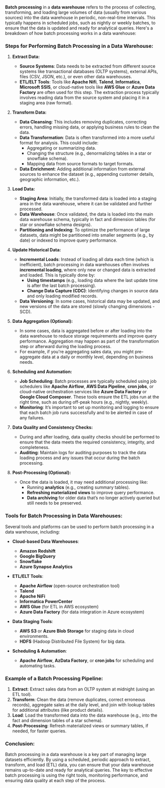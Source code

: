 **Batch processing** in a **data warehouse** refers to the process of collecting, transforming, and loading large volumes of data (usually from various sources) into the data warehouse in periodic, non-real-time intervals. This typically happens in scheduled jobs, such as nightly or weekly batches, to ensure that the data is updated and ready for analytical queries. Here's a breakdown of how batch processing works in a data warehouse:

### Steps for Performing Batch Processing in a Data Warehouse:

1. **Extract Data:**
   - **Source Systems**: Data needs to be extracted from different source systems like transactional databases (OLTP systems), external APIs, files (CSV, JSON, etc.), or even other data warehouses.
   - **ETL/ELT Tools**: Tools like **Apache Nifi**, **Talend**, **Informatica**, **Microsoft SSIS**, or cloud-native tools like **AWS Glue** or **Azure Data Factory** are often used for this step. The extraction process typically involves reading data from the source system and placing it in a staging area (raw format).

2. **Transform Data:**
   - **Data Cleansing**: This includes removing duplicates, correcting errors, handling missing data, or applying business rules to clean the data.
   - **Data Transformation**: Data is often transformed into a more useful format for analysis. This could include:
     - Aggregating or summarizing data.
     - Changing the structure (e.g., denormalizing tables in a star or snowflake schema).
     - Mapping data from source formats to target formats.
   - **Data Enrichment**: Adding additional information from external sources to enhance the dataset (e.g., appending customer details, geographic information, etc.).

3. **Load Data:**
   - **Staging Area**: Initially, the transformed data is loaded into a staging area in the data warehouse, where it can be validated and further processed.
   - **Data Warehouse**: Once validated, the data is loaded into the main data warehouse schema, typically in fact and dimension tables (for star or snowflake schema designs).
   - **Partitioning and Indexing**: To optimize the performance of large datasets, data might be partitioned into smaller segments (e.g., by date) or indexed to improve query performance.

4. **Update Historical Data:**
   - **Incremental Loads**: Instead of loading all data each time (which is inefficient), batch processing in data warehouses often involves **incremental loading**, where only new or changed data is extracted and loaded. This is typically done by:
     - **Using timestamps** (e.g., loading data where the last update time is after the last batch processing).
     - **Change Data Capture (CDC)**: Identifying changes in source data and only loading modified records.
   - **Data Versioning**: In some cases, historical data may be updated, and new versions of the data are stored (slowly changing dimensions - SCD).

5. **Data Aggregation (Optional):**
   - In some cases, data is aggregated before or after loading into the data warehouse to reduce storage requirements and improve query performance. Aggregation may happen as part of the transformation step or afterward during the loading process.
   - For example, if you're aggregating sales data, you might pre-aggregate data at a daily or monthly level, depending on business needs.

6. **Scheduling and Automation:**
   - **Job Scheduling**: Batch processes are typically scheduled using job schedulers like **Apache Airflow**, **AWS Data Pipeline**, **cron jobs**, or cloud-native orchestration services like **Azure Data Factory** or **Google Cloud Composer**. These tools ensure the ETL jobs run at the right time, such as during off-peak hours (e.g., nightly, weekly).
   - **Monitoring**: It’s important to set up monitoring and logging to ensure that each batch job runs successfully and to be alerted in case of any failures.

7. **Data Quality and Consistency Checks:**
   - During and after loading, data quality checks should be performed to ensure that the data meets the required consistency, integrity, and completeness.
   - **Auditing**: Maintain logs for auditing purposes to track the data loading process and any issues that occur during the batch processing.

8. **Post-Processing (Optional):**
   - Once the data is loaded, it may need additional processing like:
     - Running **analytics** (e.g., creating summary tables).
     - **Refreshing materialized views** to improve query performance.
     - **Data archiving** for older data that’s no longer actively queried but still needs to be preserved.

### Tools for Batch Processing in Data Warehouses:
Several tools and platforms can be used to perform batch processing in a data warehouse, including:

- **Cloud-based Data Warehouses**:
  - **Amazon Redshift**
  - **Google BigQuery**
  - **Snowflake**
  - **Azure Synapse Analytics**

- **ETL/ELT Tools**:
  - **Apache Airflow** (open-source orchestration tool)
  - **Talend**
  - **Apache NiFi**
  - **Informatica PowerCenter**
  - **AWS Glue** (for ETL in AWS ecosystem)
  - **Azure Data Factory** (for data integration in Azure ecosystem)
  
- **Data Staging Tools**:
  - **AWS S3** or **Azure Blob Storage** for staging data in cloud environments.
  - **HDFS** (Hadoop Distributed File System) for big data.

- **Scheduling & Automation**:
  - **Apache Airflow**, **AzData Factory**, or **cron jobs** for scheduling and automating tasks.

### Example of a Batch Processing Pipeline:

1. **Extract**: Extract sales data from an OLTP system at midnight (using an ETL tool).
2. **Transform**: Clean the data (remove duplicates, correct erroneous records), aggregate sales at the daily level, and join with lookup tables for additional attributes (like product details).
3. **Load**: Load the transformed data into the data warehouse (e.g., into the fact and dimension tables of a star schema).
4. **Post-Processing**: Refresh materialized views or summary tables, if needed, for faster queries.

### Conclusion:
Batch processing in a data warehouse is a key part of managing large datasets efficiently. By using a scheduled, periodic approach to extract, transform, and load (ETL) data, you can ensure that your data warehouse remains up-to-date and ready for analytical queries. The key to effective batch processing is using the right tools, monitoring performance, and ensuring data quality at each step of the process.
